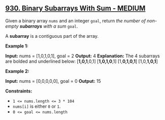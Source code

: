 ## [930. Binary Subarrays With Sum - MEDIUM](https://leetcode.com/problems/binary-subarrays-with-sum/submissions/1203996734/?envType=daily-question&envId=2024-03-14)

Given a binary array `nums` and an integer `goal`, return _the number of non-empty **subarrays** with a sum_ `goal`.

A **subarray** is a contiguous part of the array.

**Example 1:**

**Input:** nums = \[1,0,1,0,1\], goal = 2
**Output:** 4
**Explanation:** The 4 subarrays are bolded and underlined below:
\[**1,0,1**,0,1\]
\[**1,0,1,0**,1\]
\[1,**0,1,0,1**\]
\[1,0,**1,0,1**\]

**Example 2:**

**Input:** nums = \[0,0,0,0,0\], goal = 0
**Output:** 15

**Constraints:**

*   `1 <= nums.length <= 3 * 104`
*   `nums[i]` is either `0` or `1`.
*   `0 <= goal <= nums.length`